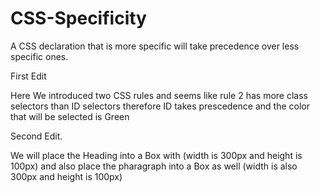 # CSS-Specificity
A CSS declaration that is more specific will take precedence over less specific ones.

First Edit

Here We introduced two CSS rules and seems like rule 2 has more class selectors than ID selectors therefore ID takes prescedence and the color that will be selected is Green

Second Edit.

We will place the Heading into a Box with (width is 300px and height is 100px)
and also place the pharagraph into a Box as well (width is also 300px and height is 100px)

